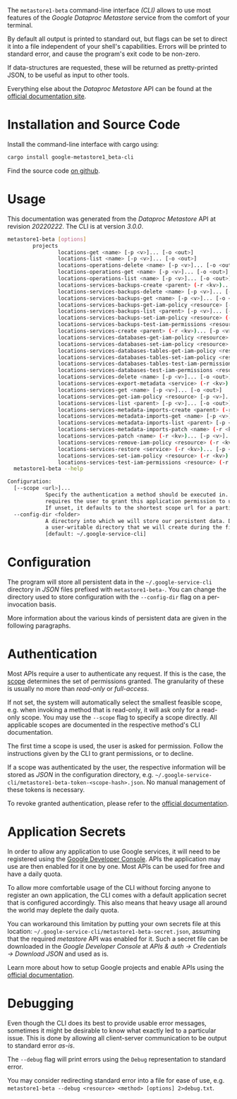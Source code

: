 <!---
DO NOT EDIT !
This file was generated automatically from 'src/mako/cli/README.md.mako'
DO NOT EDIT !
-->
The `metastore1-beta` command-line interface *(CLI)* allows to use most features of the *Google Dataproc Metastore* service from the comfort of your terminal.

By default all output is printed to standard out, but flags can be set to direct it into a file independent of your shell's
capabilities. Errors will be printed to standard error, and cause the program's exit code to be non-zero.

If data-structures are requested, these will be returned as pretty-printed JSON, to be useful as input to other tools.

Everything else about the *Dataproc Metastore* API can be found at the
[official documentation site](https://cloud.google.com/dataproc-metastore/docs).

# Installation and Source Code

Install the command-line interface with cargo using:

```bash
cargo install google-metastore1_beta-cli
```

Find the source code [on github](https://github.com/Byron/google-apis-rs/tree/main/gen/metastore1_beta-cli).

# Usage

This documentation was generated from the *Dataproc Metastore* API at revision *20220222*. The CLI is at version *3.0.0*.

```bash
metastore1-beta [options]
        projects
                locations-get <name> [-p <v>]... [-o <out>]
                locations-list <name> [-p <v>]... [-o <out>]
                locations-operations-delete <name> [-p <v>]... [-o <out>]
                locations-operations-get <name> [-p <v>]... [-o <out>]
                locations-operations-list <name> [-p <v>]... [-o <out>]
                locations-services-backups-create <parent> (-r <kv>)... [-p <v>]... [-o <out>]
                locations-services-backups-delete <name> [-p <v>]... [-o <out>]
                locations-services-backups-get <name> [-p <v>]... [-o <out>]
                locations-services-backups-get-iam-policy <resource> [-p <v>]... [-o <out>]
                locations-services-backups-list <parent> [-p <v>]... [-o <out>]
                locations-services-backups-set-iam-policy <resource> (-r <kv>)... [-p <v>]... [-o <out>]
                locations-services-backups-test-iam-permissions <resource> (-r <kv>)... [-p <v>]... [-o <out>]
                locations-services-create <parent> (-r <kv>)... [-p <v>]... [-o <out>]
                locations-services-databases-get-iam-policy <resource> [-p <v>]... [-o <out>]
                locations-services-databases-set-iam-policy <resource> (-r <kv>)... [-p <v>]... [-o <out>]
                locations-services-databases-tables-get-iam-policy <resource> [-p <v>]... [-o <out>]
                locations-services-databases-tables-set-iam-policy <resource> (-r <kv>)... [-p <v>]... [-o <out>]
                locations-services-databases-tables-test-iam-permissions <resource> (-r <kv>)... [-p <v>]... [-o <out>]
                locations-services-databases-test-iam-permissions <resource> (-r <kv>)... [-p <v>]... [-o <out>]
                locations-services-delete <name> [-p <v>]... [-o <out>]
                locations-services-export-metadata <service> (-r <kv>)... [-p <v>]... [-o <out>]
                locations-services-get <name> [-p <v>]... [-o <out>]
                locations-services-get-iam-policy <resource> [-p <v>]... [-o <out>]
                locations-services-list <parent> [-p <v>]... [-o <out>]
                locations-services-metadata-imports-create <parent> (-r <kv>)... [-p <v>]... [-o <out>]
                locations-services-metadata-imports-get <name> [-p <v>]... [-o <out>]
                locations-services-metadata-imports-list <parent> [-p <v>]... [-o <out>]
                locations-services-metadata-imports-patch <name> (-r <kv>)... [-p <v>]... [-o <out>]
                locations-services-patch <name> (-r <kv>)... [-p <v>]... [-o <out>]
                locations-services-remove-iam-policy <resource> (-r <kv>)... [-p <v>]... [-o <out>]
                locations-services-restore <service> (-r <kv>)... [-p <v>]... [-o <out>]
                locations-services-set-iam-policy <resource> (-r <kv>)... [-p <v>]... [-o <out>]
                locations-services-test-iam-permissions <resource> (-r <kv>)... [-p <v>]... [-o <out>]
  metastore1-beta --help

Configuration:
  [--scope <url>]...
            Specify the authentication a method should be executed in. Each scope
            requires the user to grant this application permission to use it.
            If unset, it defaults to the shortest scope url for a particular method.
  --config-dir <folder>
            A directory into which we will store our persistent data. Defaults to
            a user-writable directory that we will create during the first invocation.
            [default: ~/.google-service-cli]

```

# Configuration

The program will store all persistent data in the `~/.google-service-cli` directory in *JSON* files prefixed with `metastore1-beta-`.  You can change the directory used to store configuration with the `--config-dir` flag on a per-invocation basis.

More information about the various kinds of persistent data are given in the following paragraphs.

# Authentication

Most APIs require a user to authenticate any request. If this is the case, the [scope][scopes] determines the 
set of permissions granted. The granularity of these is usually no more than *read-only* or *full-access*.

If not set, the system will automatically select the smallest feasible scope, e.g. when invoking a
method that is read-only, it will ask only for a read-only scope. 
You may use the `--scope` flag to specify a scope directly. 
All applicable scopes are documented in the respective method's CLI documentation.

The first time a scope is used, the user is asked for permission. Follow the instructions given 
by the CLI to grant permissions, or to decline.

If a scope was authenticated by the user, the respective information will be stored as *JSON* in the configuration
directory, e.g. `~/.google-service-cli/metastore1-beta-token-<scope-hash>.json`. No manual management of these tokens
is necessary.

To revoke granted authentication, please refer to the [official documentation][revoke-access].

# Application Secrets

In order to allow any application to use Google services, it will need to be registered using the 
[Google Developer Console][google-dev-console]. APIs the application may use are then enabled for it
one by one. Most APIs can be used for free and have a daily quota.

To allow more comfortable usage of the CLI without forcing anyone to register an own application, the CLI
comes with a default application secret that is configured accordingly. This also means that heavy usage
all around the world may deplete the daily quota.

You can workaround this limitation by putting your own secrets file at this location: 
`~/.google-service-cli/metastore1-beta-secret.json`, assuming that the required *metastore* API 
was enabled for it. Such a secret file can be downloaded in the *Google Developer Console* at 
*APIs & auth -> Credentials -> Download JSON* and used as is.

Learn more about how to setup Google projects and enable APIs using the [official documentation][google-project-new].


# Debugging

Even though the CLI does its best to provide usable error messages, sometimes it might be desirable to know
what exactly led to a particular issue. This is done by allowing all client-server communication to be 
output to standard error *as-is*.

The `--debug` flag will print errors using the `Debug` representation to standard error.

You may consider redirecting standard error into a file for ease of use, e.g. `metastore1-beta --debug <resource> <method> [options] 2>debug.txt`.


[scopes]: https://developers.google.com/+/api/oauth#scopes
[revoke-access]: http://webapps.stackexchange.com/a/30849
[google-dev-console]: https://console.developers.google.com/
[google-project-new]: https://developers.google.com/console/help/new/